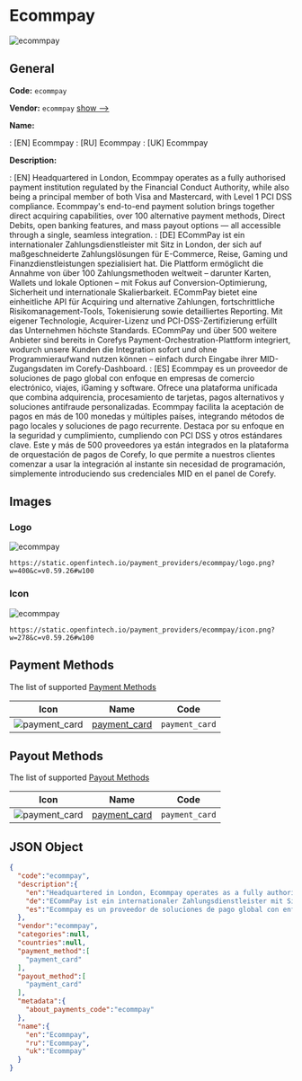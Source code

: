 
# Ecommpay 
![ecommpay](https://static.openfintech.io/payment_providers/ecommpay/logo.png?w=400&c=v0.59.26#w100)  

## General 
 
**Code:** `ecommpay` 
 
**Vendor:** `ecommpay` [show -->](/vendors/ecommpay/) 
 
**Name:** 
 
:	[EN] Ecommpay 
:	[RU] Ecommpay 
:	[UK] Ecommpay 
 
**Description:** 
 
: [EN] Headquartered in London, Ecommpay operates as a fully authorised payment institution regulated by the Financial Conduct Authority, while also being a principal member of both Visa and Mastercard, with Level 1 PCI DSS compliance. Ecommpay's end-to-end payment solution brings together direct acquiring capabilities, over 100 alternative payment methods, Direct Debits, open banking features, and mass payout options — all accessible through a single, seamless integration. 
: [DE] ECommPay ist ein internationaler Zahlungsdienstleister mit Sitz in London, der sich auf maßgeschneiderte Zahlungslösungen für E-Commerce, Reise, Gaming und Finanzdienstleistungen spezialisiert hat. Die Plattform ermöglicht die Annahme von über 100 Zahlungsmethoden weltweit – darunter Karten, Wallets und lokale Optionen – mit Fokus auf Conversion-Optimierung, Sicherheit und internationale Skalierbarkeit. ECommPay bietet eine einheitliche API für Acquiring und alternative Zahlungen, fortschrittliche Risikomanagement-Tools, Tokenisierung sowie detailliertes Reporting. Mit eigener Technologie, Acquirer-Lizenz und PCI-DSS-Zertifizierung erfüllt das Unternehmen höchste Standards. ECommPay und über 500 weitere Anbieter sind bereits in Corefys Payment-Orchestration-Plattform integriert, wodurch unsere Kunden die Integration sofort und ohne Programmieraufwand nutzen können – einfach durch Eingabe ihrer MID-Zugangsdaten im Corefy-Dashboard. 
: [ES] Ecommpay es un proveedor de soluciones de pago global con enfoque en empresas de comercio electrónico, viajes, iGaming y software. Ofrece una plataforma unificada que combina adquirencia, procesamiento de tarjetas, pagos alternativos y soluciones antifraude personalizadas. Ecommpay facilita la aceptación de pagos en más de 100 monedas y múltiples países, integrando métodos de pago locales y soluciones de pago recurrente. Destaca por su enfoque en la seguridad y cumplimiento, cumpliendo con PCI DSS y otros estándares clave. Este y más de 500 proveedores ya están integrados en la plataforma de orquestación de pagos de Corefy, lo que permite a nuestros clientes comenzar a usar la integración al instante sin necesidad de programación, simplemente introduciendo sus credenciales MID en el panel de Corefy. 
 

## Images 

### Logo 
 
![ecommpay](https://static.openfintech.io/payment_providers/ecommpay/logo.png?w=400&c=v0.59.26#w100)  

```
https://static.openfintech.io/payment_providers/ecommpay/logo.png?w=400&c=v0.59.26#w100
```  

### Icon 
 
![ecommpay](https://static.openfintech.io/payment_providers/ecommpay/icon.png?w=278&c=v0.59.26#w100)  

```
https://static.openfintech.io/payment_providers/ecommpay/icon.png?w=278&c=v0.59.26#w100
```  

## Payment Methods 
 
The list of supported [Payment Methods](/payment-methods/) 

|Icon|Name|Code| 
|:---:|:---:|:---:| 
|![payment_card](https://static.openfintech.io/payment_methods/payment_card/icon.svg?w=278&c=v0.59.26#w100) |[payment_card](/payment-methods/payment_card/)|`payment_card`| 
 

## Payout Methods 
 
The list of supported [Payout Methods](/payout-methods/) 

|Icon|Name|Code| 
|:---:|:---:|:---:| 
|![payment_card](https://static.openfintech.io/payout_methods/payment_card/icon.svg?w=278&c=v0.59.26#w40) |[payment_card](payout-methodspayment_card/)|`payment_card`| 
 

## JSON Object 

```json
{
  "code":"ecommpay",
  "description":{
    "en":"Headquartered in London, Ecommpay operates as a fully authorised payment institution regulated by the Financial Conduct Authority, while also being a principal member of both Visa and Mastercard, with Level 1 PCI DSS compliance. Ecommpay's end-to-end payment solution brings together direct acquiring capabilities, over 100 alternative payment methods, Direct Debits, open banking features, and mass payout options \u2014 all accessible through a single, seamless integration.",
    "de":"ECommPay ist ein internationaler Zahlungsdienstleister mit Sitz in London, der sich auf ma\u00dfgeschneiderte Zahlungsl\u00f6sungen f\u00fcr E-Commerce, Reise, Gaming und Finanzdienstleistungen spezialisiert hat. Die Plattform erm\u00f6glicht die Annahme von \u00fcber 100 Zahlungsmethoden weltweit \u2013 darunter Karten, Wallets und lokale Optionen \u2013 mit Fokus auf Conversion-Optimierung, Sicherheit und internationale Skalierbarkeit. ECommPay bietet eine einheitliche API f\u00fcr Acquiring und alternative Zahlungen, fortschrittliche Risikomanagement-Tools, Tokenisierung sowie detailliertes Reporting. Mit eigener Technologie, Acquirer-Lizenz und PCI-DSS-Zertifizierung erf\u00fcllt das Unternehmen h\u00f6chste Standards. ECommPay und \u00fcber 500 weitere Anbieter sind bereits in Corefys Payment-Orchestration-Plattform integriert, wodurch unsere Kunden die Integration sofort und ohne Programmieraufwand nutzen k\u00f6nnen \u2013 einfach durch Eingabe ihrer MID-Zugangsdaten im Corefy-Dashboard.",
    "es":"Ecommpay es un proveedor de soluciones de pago global con enfoque en empresas de comercio electr\u00f3nico, viajes, iGaming y software. Ofrece una plataforma unificada que combina adquirencia, procesamiento de tarjetas, pagos alternativos y soluciones antifraude personalizadas. Ecommpay facilita la aceptaci\u00f3n de pagos en m\u00e1s de 100 monedas y m\u00faltiples pa\u00edses, integrando m\u00e9todos de pago locales y soluciones de pago recurrente. Destaca por su enfoque en la seguridad y cumplimiento, cumpliendo con PCI DSS y otros est\u00e1ndares clave. Este y m\u00e1s de 500 proveedores ya est\u00e1n integrados en la plataforma de orquestaci\u00f3n de pagos de Corefy, lo que permite a nuestros clientes comenzar a usar la integraci\u00f3n al instante sin necesidad de programaci\u00f3n, simplemente introduciendo sus credenciales MID en el panel de Corefy."
  },
  "vendor":"ecommpay",
  "categories":null,
  "countries":null,
  "payment_method":[
    "payment_card"
  ],
  "payout_method":[
    "payment_card"
  ],
  "metadata":{
    "about_payments_code":"ecommpay"
  },
  "name":{
    "en":"Ecommpay",
    "ru":"Ecommpay",
    "uk":"Ecommpay"
  }
}
```  
